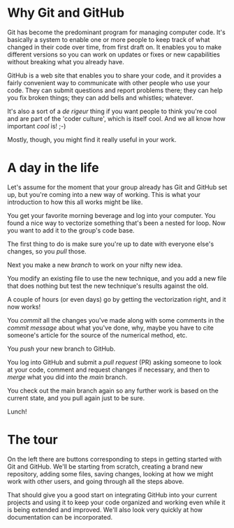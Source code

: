 # Why Git and GitHub

Git has become the predominant program for managing computer code.  It's
basically a system to enable one or more people to keep track of what
changed in their code over time, from first draft on.  It enables you
to make different versions so you can work on updates or fixes or new
capabilities without breaking what you already have.

GitHub is a web site that enables you to share your code, and it provides
a fairly convenient way to communicate with other people who use your code.
They can submit questions and report problems there; they can help you fix
broken things; they can add bells and whistles; whatever.

It's also a sort of a _de rigeur_ thing if you want people to think you're cool
and are part of the 'coder culture', which is itself cool.  And we all know
how important _cool_ is!  ;-)

Mostly, though, you might find it really useful in your work.

# A day in the life

Let's assume for the moment that your group already has Git and GitHub
set up, but you're coming into a new way of working.  This is what your
introduction to how this all works might be like.

You get your favorite morning beverage and log into your computer.  You
found a nice way to vectorize something that's been a nested for loop.  Now
you want to add it to the group's code base.

The first thing to do is make sure you're up to date with everyone else's
changes, so you _pull_ those.

Next you make a new _branch_ to work on your nifty new idea.

You modify an existing file to use the new technique, and you add a new
file that does nothing but test the new technique's results against the
old.

A couple of hours (or even days) go by getting the vectorization right,
and it now works!

You _commit_ all the changes you've made along with some comments in
the _commit message_ about what you've done, why, maybe you have to
cite someone's article for the source of the numerical method, etc.

You _push_ your new branch to GitHub.

You log into GitHub and submit a _pull request_ (PR) asking someone
to look at your code, comment and request changes if necessary, and
then to _merge_ what you did into the _main_ branch.

You check out the main branch again so any further work is based on
the current state, and you pull again just to be sure.

Lunch!

# The tour

On the left there are buttons corresponding to steps in getting
started with Git and GitHub.  We'll be starting from scratch,
creating a brand new repository, adding some files, saving changes,
looking at how we might work with other users, and going through
all the steps above.

That should give you a good start on integrating GitHub into your
current projects and using it to keep your code organized and
working even while it is being extended and improved.  We'll
also look very quickly at how documentation can be incorporated.
